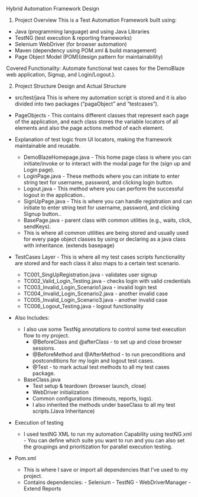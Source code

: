 Hybrid Automation Framework Design

1. Project Overview
This is a Test Automation Framework built using:
* Java (programming language) and using Java Libraries
* TestNG (test execution & reporting frameworks)
* Selenium WebDriver (for browser automation)
* Maven (dependency using POM.xml & build management)
* Page Object Model (POM)(design pattern for maintainability)

Covered Functionality: Automate functional test cases for the DemoBlaze web application, Signup, and Login/Logout.).

2. Project Structure Design and Actual Structure

* src/test/java
  This is where my automation script is stored and it is also divided into two packages (“pagaObject” and “testcases”).

* PageObjects  - This contains different classes that represent each page of the application, and each class stores  the variable locators of all elements  and also the page actions method of each element.

* Explanation of test logic from UI locators, making the framework maintainable and reusable.
    * DemoBlazeHomepage.java - This home page class is where you can initiate/invoke or to interact with the modal page for the (sign up and Login page).
    * LoginPage.java -  These methods where you can initiate to enter string text for  username, password, and clicking login button.
    * Logout.java -  This method where you can perform the successful logout in the application..
    * SignUpPage.java -  This is where you can handle registration and can initiate to enter string text for  username, password, and clicking Signup button..
    * BasePage.java  - parent class with common utilities (e.g., waits, click, sendKeys).
    * This is where  all common utilities are being stored and usually used for every page object classes by using or declaring as a java class with inheritance. (extends basepage)


* TestCases Layer - This is where all my test cases scripts functionality are stored and for each class it also maps to a certain test scenario.
    * TC001_SingUpRegistration.java - validates user signup
    * TC002_Valid_Login_Testing.java - checks login with valid credentials
    * TC003_Invalid_Login_Scenario1.java -  invalid login test
    * TC004_Invalid_Login_Scenario2.java -  another invalid case
    * TC005_Invalid_Login_Scenario3.java - another invalid case
    * TC006_Logout_Testing.java - logout functionality
* Also Includes:
    * I also use some TestNg annotations to control some test execution flow to my project.
        - @BeforeClass and @afterClass - to set up and close browser sessions.
        - @BeforeMethod and @AfterMethod - to run preconditions and postconditions for my login and logout test cases.
        - @Test - to mark actual test methods to all my test cases package.
    * BaseClass.java
        - Test setup & teardown (browser launch, close)
        - WebDriver initialization
        - Common configurations (timeouts, reports, logs).
        - I also inherited the methods under  baseClass to all my test scripts.(Java Inheritance) 

* Execution of testing
    * I used testNG XML to run my automation
      	Capability using testNG.xml
          - You can define which suite you want to run and you can also set the groupings and prioritization for parallel execution testing.

* Pom.xml
    * This is where I save or import all dependencies that I’ve used to my project.
    * Contains dependencies:
          - Selenium
          - TestNG
          - WebDriverManager
          - Extend Reports

   
